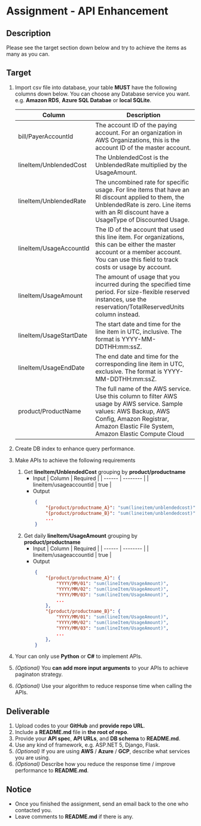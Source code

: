 # Assignment - API Enhancement

## Description

Please see the target section down below and try to achieve the items as many as you can.

## Target

1. Import csv file into database, your table __MUST__ have the following columns down below. You can choose any Database service you want. e.g. __Amazon RDS__, __Azure SQL Databae__ or __local SQLite__.

      | Column | Description |
      | -- | -- |
      | bill/PayerAccountId | The account ID of the paying account. For an organization in AWS Organizations, this is the account ID of the master account. |
      |lineItem/UnblendedCost | The UnblendedCost is the UnblendedRate multiplied by the UsageAmount. |
      | lineItem/UnblendedRate | The uncombined rate for specific usage. For line items that have an RI discount applied to them, the UnblendedRate is zero. Line items with an RI discount have a UsageType of Discounted Usage. |
      | lineItem/UsageAccountId |The ID of the account that used this line item. For organizations, this can be either the master account or a member account. You can use this field to track costs or usage by account. |
      | lineItem/UsageAmount | The amount of usage that you incurred during the specified time period. For size-flexible reserved instances, use the reservation/TotalReservedUnits column instead. |
      | lineItem/UsageStartDate |  The start date and time for the line item in UTC, inclusive. The format is YYYY-MM-DDTHH:mm:ssZ. |
      | lineItem/UsageEndDate | The end date and time for the corresponding line item in UTC, exclusive. The format is YYYY-MM-DDTHH:mm:ssZ. |
      | product/ProductName | The full name of the AWS service. Use this column to filter AWS usage by AWS service. Sample values: AWS Backup, AWS Config, Amazon Registrar, Amazon Elastic File System, Amazon Elastic Compute Cloud |
      
2. Create DB index to enhance query performance.
3. Make APIs to achieve the following requirements
    1. Get __lineItem/UnblendedCost__ grouping by __product/productname__
        - Input
          | Column | Required |
          | ------ | -------- |
          | lineitem/usageaccountid | true |
        - Output 
        ```JSON
            {
                "{product/productname_A}": "sum(lineitem/unblendedcost)",
                "{product/productname_B}": "sum(lineitem/unblendedcost)",
                ...
            }
        ```
    1. Get daily __lineItem/UsageAmount__ grouping by __product/productname__
        - Input
          | Column | Required |
          | ------ | -------- |
          | lineitem/usageaccountid | true |
        - Output
        ```JSON
            {
                "{product/productname_A}": {
                    "YYYY/MM/01": "sum(lineItem/UsageAmount)",
                    "YYYY/MM/02": "sum(lineItem/UsageAmount)",
                    "YYYY/MM/03": "sum(lineItem/UsageAmount)",
                    ...
                },
                "{product/productname_B}": {
                    "YYYY/MM/01": "sum(lineItem/UsageAmount)",
                    "YYYY/MM/02": "sum(lineItem/UsageAmount)",
                    "YYYY/MM/03": "sum(lineItem/UsageAmount)",
                    ...
                },
            }
        ```
4. Your can only use __Python__ or __C#__ to implement APIs.
5. *(Optional)* You __can add more input arguments__ to your APIs to achieve paginaton strategy.
6. *(Optional)* Use your algorithm to reduce response time when calling the APIs.

## Deliverable

1. Upload codes to your __GitHub__ and __provide repo URL__.
2. Include a __README.md__ file in __the root of repo__.
3. Provide your __API spec__, __API URLs__, and __DB schema__ to __README.md__.
4. Use any kind of framework, e.g. ASP.NET 5, Django, Flask.
5. *(Optional)* If you are using __AWS__ / __Azure__ / __GCP__, describe what services you are using. 
6. *(Optional)* Describe how you reduce the response time / improve performance to __README.md__.

## Notice

* Once you finished the assignment, send an email back to the one who contacted you.
* Leave comments to __README.md__ if there is any.
